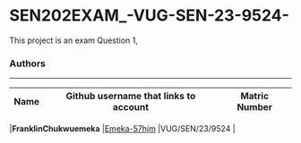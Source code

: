 # SEN202EXAM_-VUG-SEN-23-9524-

This project is an exam
Question 1,
### Authors
---

|**Name**       | **Github username that links to account**         | **Matric Number** |
|---------------|---------------------------------------------------|-------------------|

|**FranklinChukwuemeka**	|[Emeka-57hjm](https://github.com/Emeka-57hjm/)  |VUG/SEN/23/9524 |
